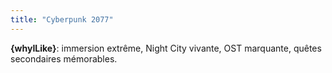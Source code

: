 ```yaml
---
title: "Cyberpunk 2077"
---
```

**{whyILike}**: immersion extrême, Night City vivante, OST marquante, quêtes secondaires mémorables.